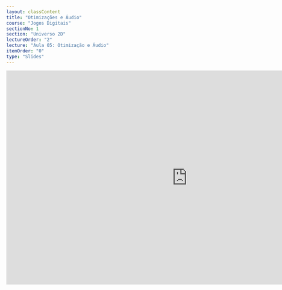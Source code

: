 ```yaml
---
layout: classContent
title: "Otimizações e Áudio"
course: "Jogos Digitais"
sectionNo: 1
section: "Universo 2D"
lectureOrder: "2"
lecture: "Aula 05: Otimização e Áudio"
itemOrder: "0"
type: "Slides"
---
```


<iframe src="https://docs.google.com/presentation/d/e/2PACX-1vQ4hCV2FUzs-qTy45dCPFB4GwFcw3XRkW1Z-YtHstl00DUyrHluH6-Xqawd234UvSF18IpacwyoyIQ2/embed?start=false&loop=false&delayms=60000" frameborder="0" width="960" height="569" allowfullscreen="true" mozallowfullscreen="true" webkitallowfullscreen="true"></iframe>